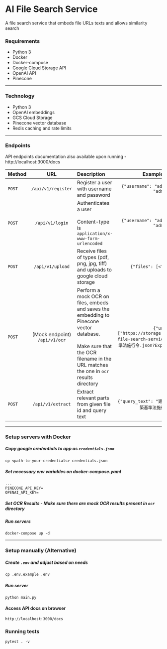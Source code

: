 # AI File Search Service
A file search service that embeds file URLs texts and allows similarity search

### Requirements
- Python 3
- Docker
- Docker-compose
- Google Cloud Storage API
- OpenAI API
- Pinecone
---
### Technology
- Python 3
- OpenAI embeddings
- GCS Cloud Storage
- Pinecone vector database
- Redis caching and rate limits
---
### Endpoints
API endpoints documentation also available upon running - http://localhost:3000/docs

| Method |                      URL                      | Description                                                                                                                                                                             |                                                  Example payload                                                  |
|--------|:---------------------------------------------:|:----------------------------------------------------------------------------------------------------------------------------------------------------------------------------------------|:-----------------------------------------------------------------------------------------------------------------:| 
| `POST` |              `/api/v1/register`               | Register a user with username and password                                                                                                                                              |                                   `{"username": "admin", "password": "admin"}`                                    | 
| `POST` |                `/api/v1/login`                | Authenticates a user <br/><br/> Content-type is `application/x-www-form-urlencoded`                                                                                                     |                                   `{"username": "admin", "password": "admin"}`                                    | 
| `POST` |               `/api/v1/upload`                | Receive files of types (pdf, png, jpg, tiff) and uploads to google cloud storage                                                                                                        |                                     `{"files": [<file object>]}`                                                  | 
| `POST` | (Mock endpoint) <br>            `/api/v1/ocr` | Perform a mock OCR on files, embeds and saves the embedding to Pinecone vector database. <br><br> Make sure that the OCR filename in the URL matches the one in `ocr` results directory | `{"urls": ["https://storage.googleapis.com/ai-file-search-service_new-bucket/建築基準法施行令.json?Expires=1728795108"]}` | 
| `POST` |               `/api/v1/extract`               | Extract relevant parts from given file id and query text                                                                                                                                |                                `{"query_text": "建物", "file_id": "建築基準法施行令.json"}`                                 | 
---
### Setup servers with Docker
##### Copy google credentials to app as `credentials.json`
```
cp <path-to-your-credentials> credentials.json
```

##### Set necessary env variables on docker-compose.yaml
```
...
PINECONE_API_KEY=
OPENAI_API_KEY=
```
##### Set OCR Results - Make sure there are mock OCR results present in `ocr` directory
##### Run servers
```
docker-compose up -d
```
---
### Setup manually (Alternative)
##### Create `.env` and adjust based on needs
```
cp .env.example .env
```
##### Run server
```
python main.py
```
#### Access API docs on browser
```
http://localhost:3000/docs
```

### Running tests
```
pytest . -v
```